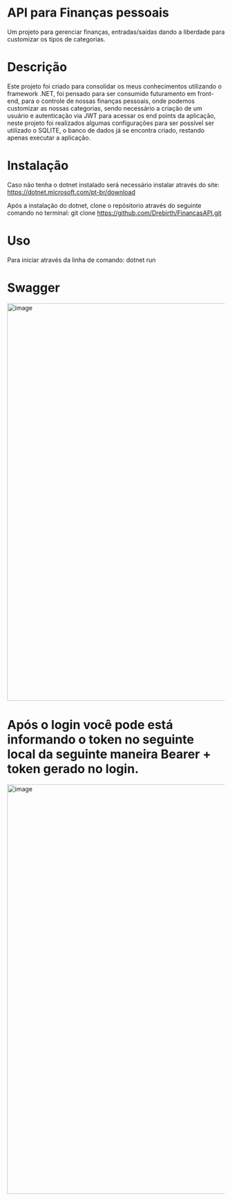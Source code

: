 # API para Finanças pessoais
Um projeto para gerenciar finanças, entradas/saídas dando a liberdade para customizar os tipos de categorias.

# Descrição
Este projeto foi criado para consolidar os meus conhecimentos utilizando o framework .NET, foi pensado para ser consumido futuramento em front-end, para o controle de nossas finanças pessoais,
onde podemos customizar as nossas categorias, sendo necessário a criação de um usuário  e autenticação via JWT para acessar os end points da aplicação, neste projeto foi realizados algumas 
configurações para ser possível ser utilizado o SQLITE, o banco de dados já se encontra criado, restando apenas executar a aplicação.

# Instalação
Caso não tenha o dotnet instalado será necessário instalar através do site:
https://dotnet.microsoft.com/pt-br/download

Após a instalação do dotnet, clone o repósitorio através do seguinte comando no terminal:
git clone https://github.com/Drebirth/FinancasAPI.git

# Uso
Para iniciar através da linha de comando:
dotnet run

# Swagger

<img width="920" alt="image" src="https://github.com/user-attachments/assets/6bb3f9c7-9863-48be-9206-b646dd00eb4d" />




# Após o login você pode está informando o token no seguinte local da seguinte maneira Bearer + token gerado no login.

<img width="948" alt="image" src="https://github.com/user-attachments/assets/b481c2c9-2d03-4031-bdc0-a9418e80c5ca" />
